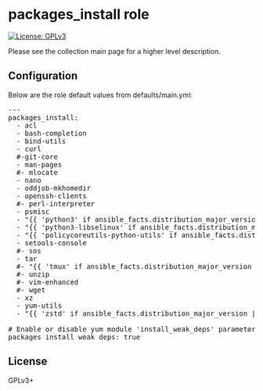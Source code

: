 # packages_install role

[![License: GPLv3](https://img.shields.io/badge/license-GPLv3-brightgreen.svg)](https://www.gnu.org/licenses/gpl-3.0)

Please see the collection main page for a higher level description.

## Configuration

Below are the role default values from defaults/main.yml:

<pre>
---
packages_install:
  - acl
  - bash-completion
  - bind-utils
  - curl
  #-git-core
  - man-pages
  #- mlocate
  - nano
  - oddjob-mkhomedir
  - openssh-clients
  #- perl-interpreter
  - psmisc
  - "{{ 'python3' if ansible_facts.distribution_major_version | int >= 8 else 'python' }}"
  - "{{ 'python3-libselinux' if ansible_facts.distribution_major_version | int >= 8 else 'libselinux-utils' }}"
  - "{{ 'policycoreutils-python-utils' if ansible_facts.distribution_major_version | int >= 8 else 'policycoreutils-python' }}"
  - setools-console
  #- sos
  - tar
  #- "{{ 'tmux' if ansible_facts.distribution_major_version | int >= 8 else 'screen' }}"
  #- unzip
  #- vim-enhanced
  #- wget
  - xz
  - yum-utils
  - "{{ 'zstd' if ansible_facts.distribution_major_version | int >= 8 else '' }}"

# Enable or disable yum module 'install_weak_deps' parameter
packages_install_weak_deps: true
</pre>

## License

GPLv3+
